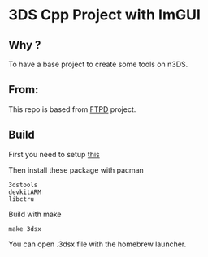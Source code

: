 # 3DS Cpp Project with ImGUI

## Why ?
To have a base project to create some tools on n3DS.

## From:
This repo is based from [FTPD](https://github.com/mtheall/ftpd) project.

## Build
First you need to setup  [this](https://devkitpro.org/wiki/Getting_Started)

Then install these package with pacman
```
3dstools
devkitARM
libctru
```
Build with make

```
make 3dsx
```

You can open .3dsx file with the homebrew launcher.